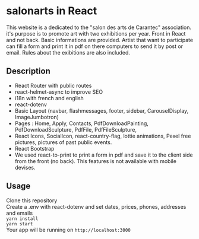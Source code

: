# salonarts in React
This website is a dedicated to the "salon des arts de Carantec" association. it's purpose is to promote art with two exhibitions per year. Front in React and not back. Basic informations are provided. Artist that want to participate can fill a form and print it in pdf on there computers to send it by post or email. Rules about the exibitions are also included.

## Description

* React Router with public routes
* react-helmet-async to improve SEO
* i18n with french and english 
* react-dotenv
* Basic Layout (navbar, flashmessages, footer, sidebar, CarouselDisplay, ImageJumbotron)
* Pages : Home, Apply, Contacts, PdfDownloadPainting, PdfDownloadSculpture, PdfFile, PdfFileSculpture,
* React Icons, SocialIcon, react-country-flag, lottie animations, Pexel free pictures, pictures of past public events.
* React Bootstrap
* We used react-to-print to print a form in pdf and save it to the client side from the front (no back). This features is not available with mobile devises. 

## Usage

Clone this repository  
Create a .env with react-dotenv and set dates, prices, phones, addresses and emails     
`yarn install`  
`yarn start`  
Your app will be running on `http://localhost:3000`  
